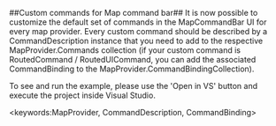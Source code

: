 ##Custom commands for Map command bar##
It is now possible to customize the default set of commands in the MapCommandBar UI for every map provider. Every custom command should be described by a CommandDescription instance that you need to add to the respective MapProvider.Commands collection (if your custom command is RoutedCommand / RoutedUICommand, you can add the associated CommandBinding to the MapProvider.CommandBindingCollection).

To see and run the example, please use the 'Open in VS' button and execute the project inside Visual Studio.

<keywords:MapProvider, CommandDescription, CommandBinding>